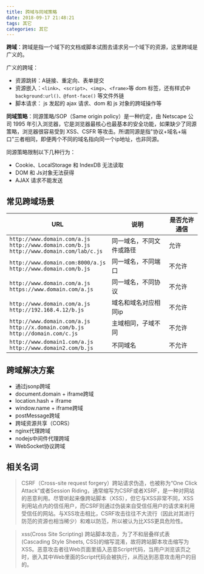 ```yaml
---
title: 跨域与同域策略
date: 2018-09-17 21:48:21
tags: 其它
categories: 其它
---
```


**跨域**：跨域是指一个域下的文档或脚本试图去请求另一个域下的资源，这里跨域是广义的。

广义的跨域：

- 资源跳转：A链接、重定向、表单提交
- 资源嵌入：`<link>`、`<script>`、`<img>`、`<frame>`等 dom 标签，还有样式中`background:url()、@font-face()` 等文件外链
- 脚本请求： js 发起的 ajax 请求、dom 和 js 对象的跨域操作等

<!-- more -->

**同域策略**：同源策略/SOP（Same origin policy）是一种约定，由 Netscape 公司 1995 年引入浏览器，它是浏览器最核心也最基本的安全功能，如果缺少了同源策略，浏览器很容易受到 XSS、CSFR 等攻击。所谓同源是指"协议+域名+端口"三者相同，即便两个不同的域名指向同一个ip地址，也非同源。

同源策略限制以下几种行为：

- Cookie、LocalStorage 和 IndexDB 无法读取
- DOM 和 Js对象无法获得
- AJAX 请求不能发送

## 常见跨域场景

| URL | 说明 | 是否允许通信 |
| --- | --- | --- |
| `http://www.domain.com/a.js`<br/>`http://www.domain.com/b.js`<br/>`http://www.domain.com/lab/c.js` | 同一域名，不同文件或路径 | 允许 |
| `http://www.domain.com:8000/a.js`<br/>`http://www.domain.com/b.js` | 同一域名，不同端口 | 不允许 |
| `http://www.domain.com/a.js`<br/>`https://www.domain.com/a.js` | 同一域名，不同协议 | 不允许 |
| `http://www.domain.com/a.js`<br/>`http://192.168.4.12/b.js` | 域名和域名对应相同ip | 不允许 |
| `http://www.domain.com/a.js`<br/>`http://x.domain.com/b.js`<br/>`http://domain.com/c.js` | 主域相同，子域不同 | 不允许 |
| `http://www.domain1.com/a.js`<br/>`http://www.domain2.com/b.js` | 不同域名 | 不允许 |

## 跨域解决方案

- 通过jsonp跨域
- document.domain + iframe跨域
- location.hash + iframe
- window.name + iframe跨域
- postMessage跨域
- 跨域资源共享（CORS）
- nginx代理跨域
- nodejs中间件代理跨域
- WebSocket协议跨域

## 相关名词

> CSRF（Cross-site request forgery）跨站请求伪造，也被称为“One Click Attack”或者Session Riding，通常缩写为CSRF或者XSRF，是一种对网站的恶意利用。尽管听起来像跨站脚本（XSS），但它与XSS非常不同，XSS利用站点内的信任用户，而CSRF则通过伪装来自受信任用户的请求来利用受信任的网站。与XSS攻击相比，CSRF攻击往往不大流行（因此对其进行防范的资源也相当稀少）和难以防范，所以被认为比XSS更具危险性。

> xss(Cross Site Scripting) 跨站脚本攻击，为了不和层叠样式表(Cascading Style Sheets, CSS)的缩写混淆，故将跨站脚本攻击缩写为XSS。恶意攻击者往Web页面里插入恶意Script代码，当用户浏览该页之时，嵌入其中Web里面的Script代码会被执行，从而达到恶意攻击用户的目的。